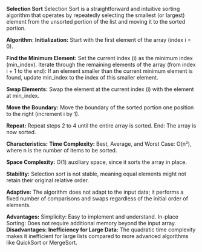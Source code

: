 

**Selection Sort**
Selection Sort is a straightforward and intuitive sorting algorithm that operates by repeatedly selecting the smallest (or largest) element from the unsorted portion of the list and moving it to the sorted portion.

__Algorithm__: 
__Initialization:__
Start with the first element of the array (index i = 0).

__Find the Minimum Element:__
Set the current index (i) as the minimum index (min_index). Iterate through the remaining elements of the array (from index i + 1 to the end): If an element smaller than the current minimum element is found, update min_index to the index of this smaller element.

__Swap Elements:__ 
Swap the element at the current index (i) with the element at min_index.

__Move the Boundary:__
Move the boundary of the sorted portion one position to the right (increment i by 1).

__Repeat:__
Repeat steps 2 to 4 until the entire array is sorted. End: The array is now sorted.

**Characteristics:**
__Time Complexity:__ Best, Average, and Worst Case: O(n²), where n is the number of items to be sorted.

__Space Complexity:__ O(1) auxiliary space, since it sorts the array in place.

__Stability:__ Selection sort is not stable, meaning equal elements might not retain their original relative order.

__Adaptive:__ The algorithm does not adapt to the input data; it performs a fixed number of comparisons and swaps regardless of the initial order of elements.

__Advantages:__
Simplicity: Easy to implement and understand.
In-place Sorting: Does not require additional memory beyond the input array.
__Disadvantages:__
__Inefficiency for Large Data:__ The quadratic time complexity makes it inefficient for large lists compared to more advanced algorithms like QuickSort or MergeSort.

